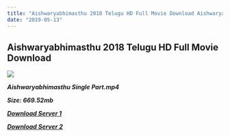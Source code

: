 ```yaml
---
title: "Aishwaryabhimasthu 2018 Telugu HD Full Movie Download Aishwaryabhimasthu Telugu HD Movie Download"
date: "2019-05-13"
---
```


## Aishwaryabhimasthu 2018 Telugu HD Full Movie Download 

![](https://images.moviebuff.com/8695c0f4-5b7f-4d72-ab31-327fc55dccd9?w=1000)

**_Aishwaryabhimasthu Single Part.mp4_**

**_Size: 669.52mb_**

**_[Download Server 1](https://openload.co/f/00Y3XAmTCOg)_**

**_[Download Server 2](https://openload.co/f/00Y3XAmTCOg)_**
